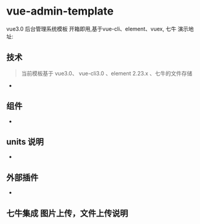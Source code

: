 # vue-admin-template
vue3.0 后台管理系统模板 开箱即用,基于vue-cli、element、vuex, 七牛  演示地址:


## 技术

> 当前模板基于  vue3.0、  vue-cli3.0 、element 2.23.x 、七牛的文件存储
 - 
 
## 组件
 - 
## units 说明
 - 

## 外部插件
 - 
 
## 七牛集成 图片上传，文件上传说明



